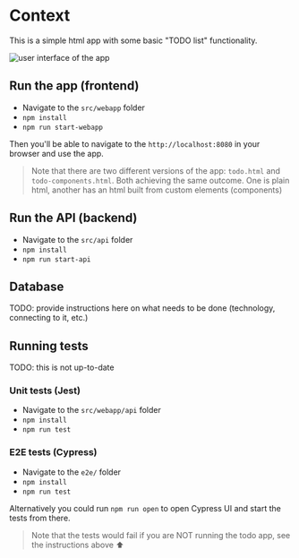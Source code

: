 # Context
This is a simple html app with some basic "TODO list" functionality.

![user interface of the app](./readme/user-interface.png)

## Run the app (frontend)
- Navigate to the `src/webapp` folder
- `npm install`
- `npm run start-webapp`

Then you'll be able to navigate to the `http://localhost:8080` in your browser and use the app.

> Note that there are two different versions of the app: `todo.html` and `todo-components.html`. Both achieving the same outcome. One is plain html, another has an html built from custom elements (components) 

## Run the API (backend)
- Navigate to the `src/api` folder
- `npm install`
- `npm run start-api`

## Database
TODO: provide instructions here on what needs to be done (technology, connecting to it, etc.)

## Running tests
TODO: this is not up-to-date

### Unit tests (Jest)
- Navigate to the `src/webapp/api` folder
- `npm install`
- `npm run test`

### E2E tests (Cypress)
- Navigate to the `e2e/` folder
- `npm install`
- `npm run test`

Alternatively you could run `npm run open` to open Cypress UI and start the tests from there.
> Note that the tests would fail if you are NOT running the todo app, see the instructions above ⬆️ 